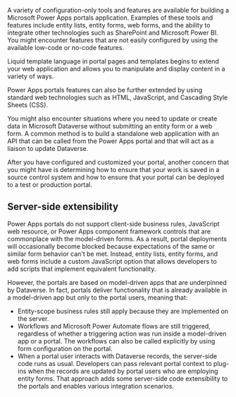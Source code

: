 A variety of configuration-only tools and features are available for building a Microsoft Power Apps portals application. Examples of these tools and features include entity lists, entity forms, web forms, and the ability to integrate other technologies such as SharePoint and Microsoft Power BI. You might encounter features that are not easily configured by using the available low-code or no-code features.

Liquid template language in portal pages and templates begins to extend your web application and allows you to manipulate and display content in a variety of ways.

Power Apps portals features can also be further extended by using standard web technologies such as HTML, JavaScript, and Cascading Style Sheets (CSS).

You might also encounter situations where you need to update or create data in Microsoft Dataverse without submitting an entity form or a web form. A common method is to build a standalone web application with an API that can be called from the Power Apps portal and that will act as a liaison to update Dataverse.

After you have configured and customized your portal, another concern that you might have is determining how to ensure that your work is saved in a source control system and how to ensure that your portal can be deployed to a test or production portal.

## Server-side extensibility

Power Apps portals do not support client-side business rules, JavaScript web resource, or Power Apps component framework controls that are commonplace with the model-driven forms. As a result, portal deployments will occasionally become blocked because expectations of the same or similar form behavior can't be met. Instead, entity lists, entity forms, and web forms include a custom JavaScript option that allows developers to add scripts that implement equivalent functionality.

However, the portals are based on model-driven apps that are underpinned by Dataverse. In fact, portals deliver functionality that is already available in a model-driven app but only to the portal users, meaning that:

- Entity-scope business rules still apply because they are implemented on the server.
- Workflows and Microsoft Power Automate flows are still triggered, regardless of whether a triggering action was run inside a model-driven app or a portal. The workflows can also be called explicitly by using form configuration on the portal.
- When a portal user interacts with Dataverse records, the server-side code runs as usual. Developers can pass relevant portal context to plug-ins when the records are updated by portal users who are employing entity forms. That approach adds some server-side code extensibility to the portals and enables various integration scenarios.
